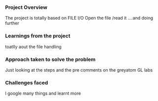 ### Project Overview

 The project is totally based on FILE I/O
Open the file /read it ....and doing further 


### Learnings from the project

 toatlly aout the file handling


### Approach taken to solve the problem

 Just looking at the steps and the pre comments on the greyatom GL labs


### Challenges faced

 I google many things and learnt more 


